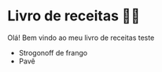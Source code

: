 # Livro de receitas :man_cook:

Olá! Bem vindo ao meu livro de receitas teste

- Strogonoff de frango
- Pavê

